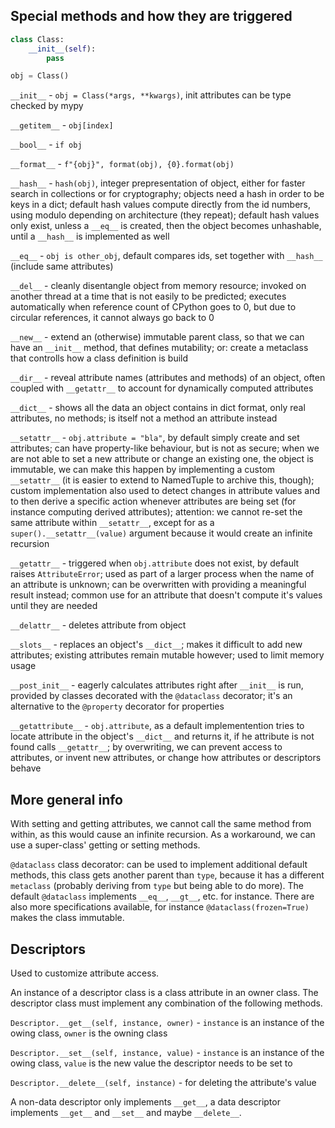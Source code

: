 ## Special methods and how they are triggered

```python
class Class:
    __init__(self):
        pass

obj = Class()
```

```__init__``` - ```obj = Class(*args, **kwargs)```, init attributes can be type checked by mypy

```__getitem__``` - ```obj[index]```

```__bool__``` - ```if obj```

```__format__``` - ```f"{obj}", format(obj), {0}.format(obj)```

```__hash__``` - ```hash(obj)```, integer prepresentation of object, either for faster search in collections or for cryptography; objects need a hash in order to be keys in a dict; default hash values compute directly from the id numbers, using modulo depending on architecture (they repeat); default hash values only exist, unless a ```__eq__``` is created, then the object becomes unhashable, until a ```__hash__``` is implemented as well

```__eq__``` - ```obj is other_obj```, default compares ids, set together with ```__hash__``` (include same attributes)

```__del__``` - cleanly disentangle object from memory resource; invoked on another thread at a time that is not easily to be predicted; executes automatically when reference count of CPython goes to 0, but due to circular references, it cannot always go back to 0

```__new__``` - extend an (otherwise) immutable parent class, so that we can have an ```__init__``` method, that defines mutability; or: create a metaclass that controlls how a class definition is build

```__dir__``` - reveal attribute names (attributes and methods) of an object, often coupled with ```__getattr__``` to account for dynamically computed attributes

```__dict__``` - shows all the data an object contains in dict format, only real attributes, no methods; is itself not a method an attribute instead

```__setattr__``` - ```obj.attribute = "bla"```, by default simply create and set attributes; can have property-like behaviour, but is not as secure; when we are not able to set a new attribute or change an existing one, the object is immutable, we can make this happen by implementing a custom ```__setattr__``` (it is easier to extend to NamedTuple to archive this, though); custom implementation also used to detect changes in attribute values and to then derive a specific action whenever attributes are being set (for instance computing derived attributes); attention: we cannot re-set the same attribute within ``__setattr__``, except for as a ```super().__setattr__(value)``` argument because it would create an infinite recursion

```__getattr__``` - triggered when ```obj.attribute``` does not exist, by default raises `AttributeError`; used as part of a larger process when the name of an attribute is unknown; can be overwritten with providing a meaningful result instead; common use for an attribute that doesn't compute it's values until they are needed

```__delattr__``` - deletes attribute from object

```__slots__``` - replaces an object's ```__dict__```; makes it difficult to add new attributes; existing attributes remain mutable however; used to limit memory usage

```__post_init__``` - eagerly calculates attributes right after ```__init__``` is run, provided by classes decorated with the ```@dataclass``` decorator; it's an alternative to the ```@property``` decorator for properties

```__getattribute__``` - ```obj.attribute```, as a default implementention tries to locate attribute in the object's ```__dict__``` and returns it, if he attribute is not found calls ```__getattr__```; by overwriting, we can prevent access to attributes, or invent new attributes, or change how attributes or descriptors behave


## More general info
With setting and getting attributes, we cannot call the same method from within, as this would cause an infinite recursion. As a workaround, we can use a super-class' getting or setting methods.

`@dataclass` class decorator: can be used to implement additional default methods, this class gets another parent than `type`, because it has a different `metaclass` (probably deriving from `type` but being able to do more). The default `@dataclass` implements `__eq__`, `__gt__`, etc. for instance. There are also more specifications available, for instance `@dataclass(frozen=True)` makes the class immutable.


## Descriptors
Used to customize attribute access.

An instance of a descriptor class is a class attribute in an owner class. The descriptor class must implement any combination of the following methods.

```Descriptor.__get__(self, instance, owner)``` - `instance` is an instance of the owing class, `owner` is the owning class

```Descriptor.__set__(self, instance, value)``` - `instance` is an instance of the owing class, `value` is the new value the descriptor needs to be set to

```Descriptor.__delete__(self, instance)``` - for deleting the attribute's value

A non-data descriptor only implements `__get__`, a data descriptor implements `__get__` and `__set__` and maybe `__delete__`.
